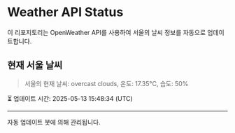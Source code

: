 
# Weather API Status

이 리포지토리는 OpenWeather API를 사용하여 서울의 날씨 정보를 자동으로 업데이트합니다.

## 현재 서울 날씨
> 서울의 현재 날씨: overcast clouds, 온도: 17.35°C, 습도: 50%

⏳ 업데이트 시간: 2025-05-13 15:48:34 (UTC)

---
자동 업데이트 봇에 의해 관리됩니다.
